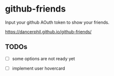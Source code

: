 # github-friends

Input your github AOuth token to show your friends.

https://dancerphil.github.io/github-friends/

## TODOs

- [ ] some options are not ready yet

- [ ] implement user hovercard
